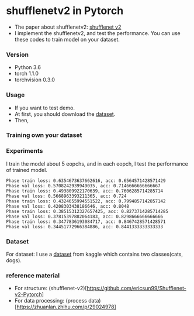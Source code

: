 # shufflenetv2 in Pytorch
- The paper about shufflenetv2: [shufflenet v2](https://arxiv.org/pdf/1807.11164.pdf)
- I implement the shufflenetv2, and test the performance. You can use these codes to train model on your dataset.

### Version
- Python 3.6
- torch 1.1.0
- torchvision 0.3.0
### Usage
- If you want to test demo.
- At first, you should download the [dataset](https://www.kaggle.com/c/dogs-vs-cats-redux-kernels-edition).
- Then, 
### Training own your dataset

### Experiments
I train the model about 5 eopchs, and in each eopch, I test the performance of trained model.
```
Phase train loss: 0.6354673637662616, acc: 0.6564571428571429
Phase val loss: 0.5708242939949035, acc: 0.7146666666666667
Phase train loss: 0.493809922170639, acc: 0.7606285714285714
Phase val loss: 0.5668963393211365, acc: 0.724
Phase train loss: 0.4324655994551522, acc: 0.7994857142857142
Phase val loss: 0.4208303438186646, acc: 0.8048
Phase train loss: 0.38515312327657425, acc: 0.8273714285714285
Phase val loss: 0.37815397882064183, acc: 0.8298666666666666
Phase train loss: 0.3477836193084717, acc: 0.8467428571428571
Phase val loss: 0.34451772966384886, acc: 0.8441333333333333
```
### Dataset
For dataset: I use a [dataset](https://www.kaggle.com/c/dogs-vs-cats-redux-kernels-edition) from kaggle which contains two classes(cats, dogs).
### reference material
- For structure: (shufflenet-v2)[https://github.com/ericsun99/Shufflenet-v2-Pytorch]
- For data processing: (process data)[https://zhuanlan.zhihu.com/p/29024978]

